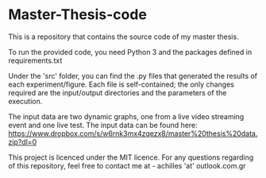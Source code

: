 # Master-Thesis-code
This is a repository that contains the source code of my master thesis.

To run the provided code, you need Python 3 and the packages defined in requirements.txt

Under the 'src' folder, you can find the .py files that generated the results of each experiment/figure.
Each file is self-contained; the only changes required are the input/output directories and the parameters of the execution.

The input data are two dynamic graphs, one from a live video streaming event and one live test.
The  input data can be found here:
https://www.dropbox.com/s/w6rnk3mx4zqezx8/master%20thesis%20data.zip?dl=0

This project is licenced under the MIT licence.
For any questions regarding of this repository, feel free to contact me at - achilles 'at' outlook.com.gr
